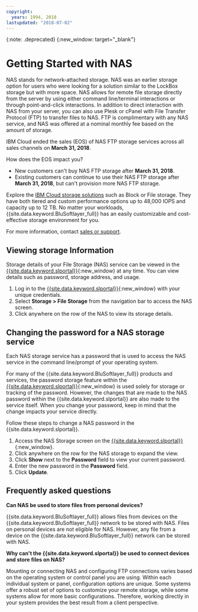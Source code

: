 ```yaml
---
copyright:
  years: 1994, 2018
lastupdated: "2018-07-02"
---
```

{:note: .deprecated}
{:new_window: target="_blank"}

# Getting Started with NAS

NAS stands for network-attached storage. NAS was an earlier storage option for users who were looking for a solution similar to the LockBox storage but with more space. NAS allows for remote file storage directly from the server by using either command line/terminal interactions or through point-and-click interactions. In addition to direct interaction with NAS from your server, you can also use Plesk or cPanel with File Transfer Protocol (FTP) to transfer files to NAS. FTP is complimentary with any NAS service, and NAS was offered at a nominal monthly fee based on the amount of storage.

IBM Cloud ended the sales (EOS) of NAS FTP storage services across all sales channels on **March 31, 2018**.

How does the EOS impact you?

- New customers can't buy NAS FTP storage after **March 31, 2018**.
- Existing customers can continue to use their NAS FTP storage after **March 31, 2018**, but can't provision more NAS FTP storage.

Explore the [IBM Cloud storage solutions](https://www.ibm.com/cloud/storage) such as Block or File storage. They have both tiered and custom performance options up to 48,000 IOPS and capacity up to 12 TB. No matter your workloads, {{site.data.keyword.BluSoftlayer_full}} has an easily customizable and cost-effective storage environment for you.

For more information, contact [sales or support](https://www.ibm.com/cloud-computing/bluemix/contact-us).


## Viewing storage Information

Storage details of your File Storage (NAS) service can be viewed in the [{{site.data.keyword.slportal}}](https://control.softlayer.com/){:new_window} at any time. You can view details such as password, storage address, and usage.

1. Log in to the [{{site.data.keyword.slportal}}](https://control.softlayer.com/){:new_window} with your unique credentials.
2. Select **Storage > File Storage** from the navigation bar to access the NAS screen.
2. Click anywhere on the row of the NAS to view its storage details.

## Changing the password for a NAS storage service

Each NAS storage service has a password that is used to access the NAS service in the command line/prompt of your operating system.

For many of the {{site.data.keyword.BluSoftlayer_full}} products and services, the password storage feature within the [{{site.data.keyword.slportal}}](https://control.softlayer.com/){:new_window} is used solely for storage or tracking of the password. However, the changes that are made to the NAS password within the {{site.data.keyword.slportal}} are also made to the service itself. When you change your password, keep in mind that the change impacts your service directly.

Follow these steps to change a NAS password in the {{site.data.keyword.slportal}}.

1. Access the NAS Storage screen on the [{{site.data.keyword.slportal}}](https://control.softlayer.com/){:new_window}.
2. Click anywhere on the row for the NAS storage to expand the view.
3. Click **Show** next to the **Password** field to view your current password.
4. Enter the new password in the **Password** field.
5. Click **Update**.

## Frequently asked questions

**Can NAS be used to store files from personal devices?**

{{site.data.keyword.BluSoftlayer_full}} allows files from devices on the {{site.data.keyword.BluSoftlayer_full}} network to be stored with NAS. Files on personal devices are not eligible for NAS. However, any file from a device on the {{site.data.keyword.BluSoftlayer_full}} network can be stored with NAS.

**Why can't the {{site.data.keyword.slportal}} be used to connect devices and store files on NAS?**

Mounting or connecting NAS and configuring FTP connections varies based on the operating system or control panel you are using. Within each individual system or panel, configuration options are unique. Some systems offer a robust set of options to customize your remote storage, while some systems allow for more basic configurations. Therefore, working directly in your system provides the best result from a client perspective.
